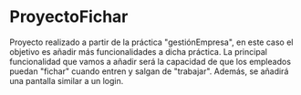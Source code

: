 # ProyectoFichar
 
Proyecto realizado a partir de la práctica "gestiónEmpresa", en este caso el objetivo es añadir más funcionalidades a dicha práctica.
La principal funcionalidad que vamos a añadir será la capacidad de que los empleados puedan "fichar" cuando entren y salgan de "trabajar".
Además, se añadirá una pantalla similar a un login.
